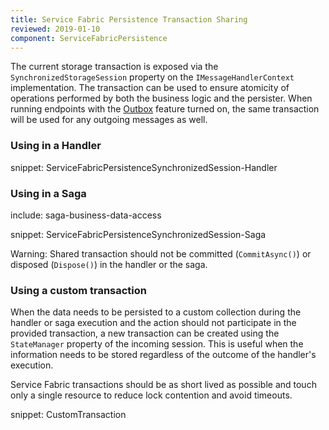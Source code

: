 ```yaml
---
title: Service Fabric Persistence Transaction Sharing
reviewed: 2019-01-10
component: ServiceFabricPersistence
---
```


The current storage transaction is exposed via the `SynchronizedStorageSession` property on the `IMessageHandlerContext` implementation. The transaction can be used to ensure atomicity of operations performed by both the business logic and the persister. When running endpoints with the [Outbox](/nservicebus/outbox/) feature turned on, the same transaction will be used for any outgoing messages as well.


### Using in a Handler

snippet: ServiceFabricPersistenceSynchronizedSession-Handler


### Using in a Saga

include: saga-business-data-access

snippet: ServiceFabricPersistenceSynchronizedSession-Saga

Warning: Shared transaction should not be committed (`CommitAsync()`) or disposed (`Dispose()`) in the handler or the saga. 

### Using a custom transaction

When the data needs to be persisted to a custom collection during the handler or saga execution and the action should not participate in the provided transaction, a new transaction can be created using the `StateManager` property of the incoming session. This is useful when the information needs to be stored regardless of the outcome of the handler's execution.

Service Fabric transactions should be as short lived as possible and touch only a single resource to reduce lock contention and avoid timeouts.

snippet: CustomTransaction